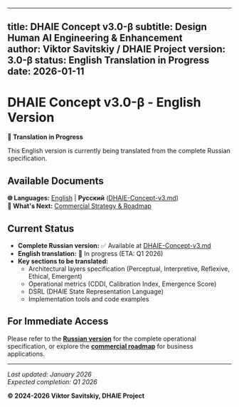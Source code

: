 <!-- SPDX-FileCopyrightText: © 1995–2025 Viktor Savitskiy (Савицкий Виктор Николаевич) / DHAIE Project -->
<!-- SPDX-License-Identifier: CC-BY-NC-SA-4.0 -->

---
title: DHAIE Concept v3.0-β
subtitle: Design Human AI Engineering & Enhancement  
author: Viktor Savitskiy / DHAIE Project
version: 3.0-β
status: English Translation in Progress
date: 2026-01-11
---

# DHAIE Concept v3.0-β - English Version

**🚧 Translation in Progress**

This English version is currently being translated from the complete Russian specification.

## Available Documents

**🌐 Languages:** [English](DHAIE-Concept-v3.en.md) | **Русский** ([DHAIE-Concept-v3.md](DHAIE-Concept-v3.md))  
**🚀 What's Next:** [Commercial Strategy & Roadmap](commercial-roadmap.en.md)

## Current Status

- **Complete Russian version:** ✅ Available at [DHAIE-Concept-v3.md](DHAIE-Concept-v3.md)
- **English translation:** 🔄 In progress (ETA: Q1 2026)
- **Key sections to be translated:**
  - Architectural layers specification (Perceptual, Interpretive, Reflexive, Ethical, Emergent)
  - Operational metrics (CDDI, Calibration Index, Emergence Score)
  - DSRL (DHAIE State Representation Language)
  - Implementation tools and code examples

## For Immediate Access

Please refer to the **[Russian version](DHAIE-Concept-v3.md)** for the complete operational specification, or explore the **[commercial roadmap](commercial-roadmap.en.md)** for business applications.

---

*Last updated: January 2026*  
*Expected completion: Q1 2026*

**© 2024-2026 Viktor Savitskiy, DHAIE Project**
